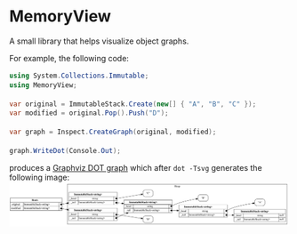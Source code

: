 # MemoryView

A small library that helps visualize object graphs.

For example, the following code:

```csharp
using System.Collections.Immutable;
using MemoryView;

var original = ImmutableStack.Create(new[] { "A", "B", "C" });
var modified = original.Pop().Push("D");

var graph = Inspect.CreateGraph(original, modified);

graph.WriteDot(Console.Out);
```

produces a [Graphviz DOT graph](https://graphviz.org/doc/info/lang.html) which after `dot -Tsvg` generates the following image:
![Object graph produced by the code above](docs/README-Example.svg)
